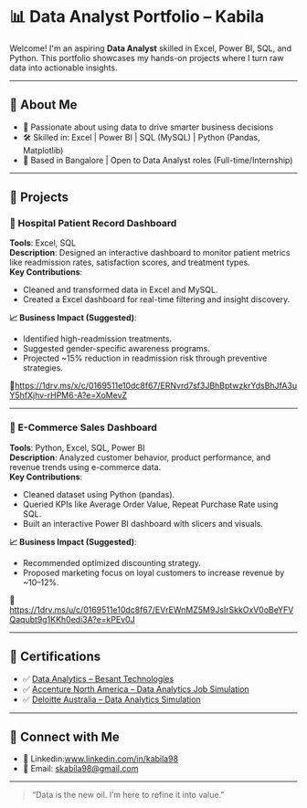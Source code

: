 # 📊 Data Analyst Portfolio – Kabila

Welcome! I'm an aspiring **Data Analyst** skilled in Excel, Power BI, SQL, and Python. This portfolio showcases my hands-on projects where I turn raw data into actionable insights.

---

## 🧠 About Me
- 🎯 Passionate about using data to drive smarter business decisions
- 🛠️ Skilled in: Excel | Power BI | SQL (MySQL) | Python (Pandas, Matplotlib)
- 📍 Based in Bangalore | Open to Data Analyst roles (Full-time/Internship)

---

## 💼 Projects

### 🏥 Hospital Patient Record Dashboard
**Tools**: Excel, SQL  
**Description**: Designed an interactive dashboard to monitor patient metrics like readmission rates, satisfaction scores, and treatment types.  
**Key Contributions**:
- Cleaned and transformed data in Excel and MySQL.
- Created a Excel dashboard for real-time filtering and insight discovery.

**📈 Business Impact (Suggested)**:
- Identified high-readmission treatments.
- Suggested gender-specific awareness programs.
- Projected ~15% reduction in readmission risk through preventive strategies.

🔗https://1drv.ms/x/c/0169511e10dc8f67/ERNvrd7sf3JBhBptwzkrYdsBhJfA3uY5hfXjhv-rHPM6-A?e=XoMevZ

---

### 🛒 E-Commerce Sales Dashboard
**Tools**: Python, Excel, SQL, Power BI  
**Description**: Analyzed customer behavior, product performance, and revenue trends using e-commerce data.  
**Key Contributions**:
- Cleaned dataset using Python (pandas).
- Queried KPIs like Average Order Value, Repeat Purchase Rate using SQL.
- Built an interactive Power BI dashboard with slicers and visuals.

**📈 Business Impact (Suggested)**:
- Recommended optimized discounting strategy.
- Proposed marketing focus on loyal customers to increase revenue by ~10–12%.

🔗 https://1drv.ms/u/c/0169511e10dc8f67/EVrEWnMZ5M9JsIrSkkOxV0oBeYFVQaqubt9g1KKh0edi3A?e=kPEv0J

---

## 📜 Certifications
- ✅ [Data Analytics – Besant Technologies](#)
- ✅ [Accenture North America – Data Analytics Job Simulation](https://forage-uploads-prod.s3.amazonaws.com/completion-certificates/Accenture%20North%20America/hzmoNKtzvAzXsEqx8_Accenture%20North%20America_BCQzqbC28kuXagCwp_1713854654534_completion_certificate.pdf)
- ✅ [Deloitte Australia – Data Analytics Simulation](https://forage-uploads-prod.s3.amazonaws.com/completion-certificates/9PBTqmSxAf6zZTseP/io9DzWKe3PTsiS6GG_9PBTqmSxAf6zZTseP_BCQzqbC28kuXagCwp_1746509779069_completion_certificate.pdf)

---

## 🔗 Connect with Me
- 💼 Linkedin:www.linkedin.com/in/kabila98
- 📧 Email: skabila98@gmail.com

---

> “Data is the new oil. I’m here to refine it into value.”

